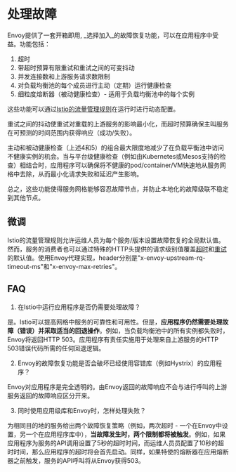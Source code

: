 # 处理故障

Envoy提供了一套开箱即用, _选择加入_的故障恢复功能，可以在应用程序中受益。功能包括：

1. 超时
2. 带超时预算有限重试和重试之间的可变抖动
3. 并发连接数和上游服务请求数限制
4. 对负载均衡池的每个成员进行主动（定期）运行健康检查
5. 细粒度熔断器（被动健康检查）- 适用于负载均衡池中的每个实例

这些功能可以通过[Istio的流量管理规则](./rules-configuration.md)在运行时进行动态配置。

重试之间的抖动使重试对重载的上游服务的影响最小化，而超时预算确保主叫服务在可预测的时间范围内获得响应（成功/失败）。

主动和被动健康检查（上述4和5）的组合最大限度地减少了在负载平衡池中访问不健康实例的机会。当与平台级健康检查（例如由Kubernetes或Mesos支持的检查）相结合时，应用程序可以确保将不健康的pod/container/VM快速地从服务网格中去除，从而最小化请求失败和延迟产生影响。

总之，这些功能使得服务网格能够容忍故障节点，并防止本地化的故障级联不稳定到其他节点。

## 微调

Istio的流量管理规则允许运维人员为每个服务/版本设置故障恢复的全局默认值。然而，服务的消费者也可以通过特殊的HTTP头提供的请求级别值覆盖[超时][]和[重试][]的默认值。使用Envoy代理实现，header分别是"x-envoy-upstream-rq-timeout-ms"和"x-envoy-max-retries"。

## FAQ

1. 在Istio中运行应用程序是否仍需要处理故障？

  是。Istio可以提高网格中服务的可靠性和可用性。但是，**应用程序仍然需要处理故障（错误）并采取适当的回退操作**。例如，当负载均衡池中的所有实例都失败时，Envoy将返回HTTP 503。应用程序有责任实施用于处理来自上游服务的HTTP 503错误代码所需的任何回退逻辑。

2. Envoy的故障恢复功能是否会破坏已经使用容错库（例如Hystrix）的应用程序？

  Envoy对应用程序是完全透明的。由Envoy返回的故障响应不会与进行呼叫的上游服务返回的故障响应区分开来。

3. 同时使用应用级库和Envoy时，怎样处理失败？

  为相同目的地的服务给出两个故障恢复策略（例如，两次超时 - 一个在Envoy中设置，另一个在应用程序库中），**当故障发生时，两个限制都将被触发**。例如，如果应用程序为服务的API调用设置了5秒的超时时间，而运维人员员配置了10秒的超时时间，那么应用程序的超时将会首先启动。同样，如果特使的熔断器在应用熔断器之前触发，服务的API呼叫将从Envoy获得503。

[超时]:../../reference/config/traffic-rules/routing-rules.md#istio.proxy.v1.config.HTTPTimeout
[重试]:../../reference/config/traffic-rules/routing-rules.md#istio.proxy.v1.config.HTTPRetry